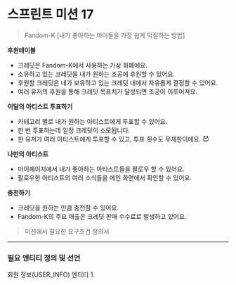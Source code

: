 # 스프린트 미션 17

> Fandom-K
[내가 좋아하는 아이돌을 가장 쉽게 덕질하는 방법]

__후원테이블__
- 크레딧은 Fandom-K에서 사용하는 가상 화폐에요.
- 소유하고 있는 크레딧을 내가 원하는 조공에 후원할 수 있어요.
- 후원할 크레딧은 내가 보유하고 있는 크레딧 내에서 자유롭게 결정할 수 있어요.
- 여러 유저의 후원을 통해 크레딧 목표치가 달성되면 조공이 이루어져요.

__이달의 아티스트 투표하기__
- 카테고리 별로 내가 원하는 아티스트에게 투표할 수 있어요.
- 한 번 투표하는데 일정 크레딧이 소모됩니다.
- 한 유저가 여러 아티스트에게 투표할 수 있고, 투표 횟수도 무제한이에요. 😈

__나만의 아티스트__
- 마이페이지에서 내가 좋아하는 아티스트들을 팔로우 할 수 있어요.
- 팔로우한 아티스트의 여러 소식들을 메인 화면에서 확인할 수 있어요.

__충전하기__
- 크레딧을 원하는 만큼 충전할 수 있어요.
- Fandom-K의 주요 매출은 크레딧 판매 수수료로 발생하고 있어요.

> 미션에서 필요한 요구조건 정의서

---

### 필요 엔티티 정의 및 선언

회원 정보(USER_INFO) 엔티티
1. 
